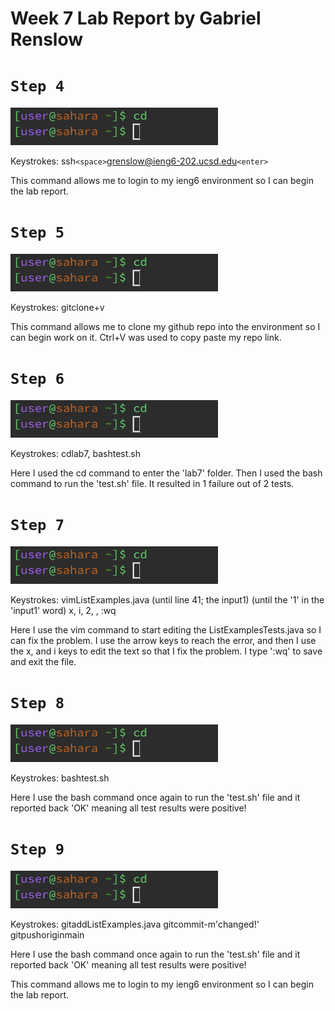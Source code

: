 # Week 7 Lab Report by Gabriel Renslow

# `Step 4`

![Image](cd1.png)

Keystrokes: ssh```<space>```grenslow@ieng6-202.ucsd.edu```<enter>```

This command allows me to login to my ieng6 environment so I can begin the lab report.

# `Step 5`

![Image](cd1.png)

Keystrokes: git<space>clone<space><ctrl>+v<enter>

This command allows me to clone my github repo into the environment so I can begin work on it. Ctrl+V was used to copy paste my repo link.

# `Step 6`

![Image](cd1.png)

Keystrokes: 
cd<space>lab7<enter>,
bash<space>test.sh<enter>

Here I used the cd command to enter the 'lab7' folder. Then I used the bash command to run the 'test.sh' file. It resulted in 1 failure out of 2 tests.

# `Step 7`

![Image](cd1.png)

Keystrokes:
vim<space>ListExamples.java<enter>
<down>(until line 41; the input1)
<right>(until the '1' in the 'input1' word)
x,
i, 2,
<esc>,
:wq<enter>

Here I use the vim command to start editing the ListExamplesTests.java so I can fix the problem. I use the arrow keys to reach the error, and then I use the x, and i keys to edit the text so that I fix the problem. I type ':wq' to save and exit the file.

# `Step 8`

![Image](cd1.png)

Keystrokes: bash<space>test.sh<enter>

Here I use the bash command once again to run the 'test.sh' file and it reported back 'OK' meaning all test results were positive!

# `Step 9`

![Image](cd1.png)

Keystrokes:
git<space>add<space>ListExamples.java<enter>
git<space>commit<space>-m<space>'changed!'<enter>
git<space>push<space>origin<space>main<enter>

Here I use the bash command once again to run the 'test.sh' file and it reported back 'OK' meaning all test results were positive!

This command allows me to login to my ieng6 environment so I can begin the lab report.
